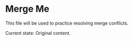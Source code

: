 # Merge Me

This file will be used to practice resolving merge conflicts.

Current state: Original content.
